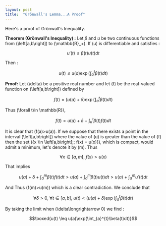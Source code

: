 ```yaml
---
layout: post
title:  "Grönwall's Lemma...A Proof"
---
```


Here's a proof of Grönwall's Inequality.

**Theorem (Grönwall's Inequality) :**
Let $\beta$ and $u$ be two continuous functions from \(\left[a,b\right]\) to \(\mathbb{R}_+\). If \(u\) is differentiable and satisfies :

$$u'(t) \leq \beta(t)u(t)dt$$

Then : 

$$u(t) \leq u(a)\exp(\int_{a}^{t}\beta(t)dt)$$

**Proof:**
Let \(\delta\) be a positive real number and let \(f\) be the real-valued function on \(\left[a,b\right]\) defined by 

$$f(t)=(u(a)+\delta)\exp\left(\int_a^t\beta(t)dt\right)$$

Thus \(\forall t\in \mathbb{R}\),

$$f(t) = u(a)+\delta+\int_a^t\beta(t)f(t)dt$$

It is clear that \(f(a)>u(a)\). If we suppose that there exists a point in the interval \(\left[a,b\right]\) where the value of \(u\) is greater than the value of \(f\) then the set \(\{x \in \left[a,b\right];\; f(x) = u(x)\}\), which is compact, would admit a minimum, let's denote it by \(m\). Thus

$$\forall x\in \left[a,m\right[,\; f(x)>u(x)$$

That implies

$$u(a)+\delta + \int_a^m\beta(t)f(t)dt > u(a)+ \int_a^m\beta(t)u(t)dt> u(a)+ \int_a^mu'(t)dt$$

And Thus \(f(m)>u(m)\) which is a clear contradiction. We conclude that

$$\forall \delta >0, \; \forall t\in \left[a,b\right],\; u(t) < (u(a)+\delta)\exp\left(\int_a^t\beta(t)dt\right)$$

By taking the limit when \(\delta\longrightarrow 0\) we find :

$$\boxed{u(t) \leq u(a)\exp(\int_{a}^{t}\beta(t)dt)}$$
